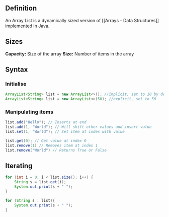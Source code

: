 ## Definition
An Array List is a dynamically sized version of [[Arrays - Data Structures]] implemented in Java.
## Sizes
**Capacity:** Size of the array
**Size:** Number of items in the array
## Syntax
### Initialise
```java
ArrayList<String> list = new ArrayList<>(); //implicit, set to 10 by default
ArrayList<String> list = new ArrayList<>(50); //explicit, set to 50
```
### Manipulating items
```java
list.add("Hello"); // Inserts at end
list.add(1, "World"); // Will shift other values and insert value
list.set(1, "World"); // Set item at index with value

list.get(0); // Get value at index 0
list.remove(1) // Removes item at index 1
list.remove("World") // Returns True or False
```

## Iterating
```java
for (int i = 0; i < list.size(); i++) {
	String s = list.get(i);
	System.out.print(s + " ");
} 

for (String s : list){
	System.out.print(s + " ");
}
```